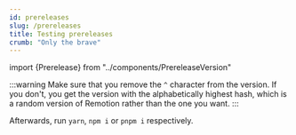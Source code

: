 ```yaml
---
id: prereleases
slug: /prereleases
title: Testing prereleases
crumb: "Only the brave"
---
```


import {Prerelease} from "../components/PrereleaseVersion"

<Prerelease />

:::warning
Make sure that you remove the `^` character from the version. If you don't, you get the version with the alphabetically highest hash, which is a random version of Remotion rather than the one you want.
:::

Afterwards, run `yarn`, `npm i` or `pnpm i` respectively.
